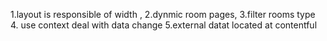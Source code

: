 1.layout is responsible of width ,
2.dynmic room pages,
3.filter rooms type
4. use context deal with data change 
5.external datat located at contentful
